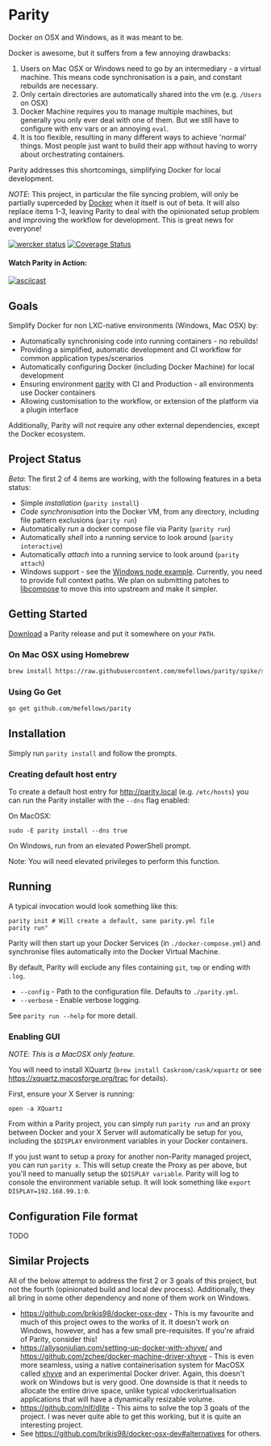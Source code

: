 # Parity

Docker on OSX and Windows, as it was meant to be.

Docker is awesome, but it suffers from a few annoying drawbacks:

1. Users on Mac OSX or Windows need to go by an intermediary - a virtual machine. This means code synchronisation is a pain, and constant rebuilds are necessary.
1. Only certain directories are automatically shared into the vm (e.g. `/Users` on OSX)
1. Docker Machine requires you to manage multiple machines, but generally you only ever deal with one of them. But we still have to configure with env vars or an annoying `eval`.
1. It is too flexible, resulting in many different ways to achieve 'normal' things. Most people just want to build their app without having to worry about orchestrating containers.

Parity addresses this shortcomings, simplifying Docker for local development.

*NOTE*: This project, in particular the file syncing problem, will only be partially superceded by [Docker](https://blog.docker.com/2016/03/docker-for-mac-windows-beta/) when it itself is out of beta. It will also replace items 1-3, leaving Parity to deal with the opinionated setup problem and improving the workflow for development. This is great news for everyone!

[![wercker status](https://app.wercker.com/status/be9372da6e34efdf671fb7ebdea591ec/s "wercker status")](https://app.wercker.com/project/bykey/be9372da6e34efdf671fb7ebdea591ec)
[![Coverage Status](https://coveralls.io/repos/github/mefellows/parity/badge.svg?branch=master)](https://coveralls.io/github/mefellows/parity?branch=master)

#### Watch Parity in Action:
[![asciicast](https://asciinema.org/a/1ewj8cep4kcxrwj61vh5xzwm7.png)](https://asciinema.org/a/1ewj8cep4kcxrwj61vh5xzwm7)

## Goals

Simplify Docker for non LXC-native environments (Windows, Mac OSX) by:

* Automatically synchronising code into running containers - no rebuilds!
* Providing a simplified, automatic development and CI workflow for common application types/scenarios
* Automatically configuring Docker (including Docker Machine) for local development
* Ensuring environment [parity](http://12factor.net/dev-prod-parity) with CI and Production - all environments use Docker containers
* Allowing customisation to the workflow, or extension of the platform via a plugin interface

Additionally, Parity will not require any other external dependencies, except the Docker ecosystem.

## Project Status

*Beta*: The first 2 of 4 items are working, with the following features in a beta status:

* Simple _installation_ (`parity install`)
* _Code synchronisation_ into the Docker VM, from any directory, including file pattern exclusions (`parity run`)
* Automatically _run_ a docker compose file via Parity (`parity run`)
* Automatically _shell_ into a running service to look around (`parity interactive`)
* Automatically _attach_ into a running service to look around (`parity attach`)
* Windows support - see the [Windows node example](examples/node-windows). Currently, you need to provide full context paths. We plan on submitting patches to [libcompose](https://github.com/docker/libcompose) to move this into upstream and make it simpler.

## Getting Started

[Download](releases) a Parity release and put it somewhere on your `PATH`.

### On Mac OSX using Homebrew

```bash
brew install https://raw.githubusercontent.com/mefellows/parity/spike/scripts/parity.rb
```

### Using Go Get

```bash
go get github.com/mefellows/parity
```

## Installation

Simply run `parity install` and follow the prompts.

### Creating default host entry

To create a default host entry for http://parity.local (e.g. `/etc/hosts`) you can run the Parity installer with the `--dns` flag enabled:

On MacOSX:
```
sudo -E parity install --dns true
```

On Windows, run from an elevated PowerShell prompt.

Note: You will need elevated privileges to perform this function.

## Running

A typical invocation would look something like this:

```
parity init # Will create a default, sane parity.yml file
parity run"
```

Parity will then start up your Docker Services (in `./docker-compose.yml`) and synchronise files automatically into the Docker Virtual Machine.

By default, Parity will exclude any files containing `git`, `tmp` or ending with `.log`.

* `--config` - Path to the configuration file. Defaults to `./parity.yml`.
* `--verbose` - Enable verbose logging.

See `parity run --help` for more detail.


### Enabling GUI

*NOTE*: _This is a MacOSX only feature._

You will need to install XQuartz (`brew install Caskroom/cask/xquartz` or see https://xquartz.macosforge.org/trac for details).

First, ensure your X Server is running:

```
open -a XQuartz
```

From within a Parity project, you can simply run `parity run` and an proxy between Docker and your X Server will automatically be setup for you,
including the `$DISPLAY` environment variables in your Docker containers.

If you just want to setup a proxy for another non-Parity managed project, you can run `parity x`. This will setup create the Proxy as per above, but
you'll need to manually setup the `$DISPLAY variable`. Parity will log to console the environment variable setup. It will look something like `export DISPLAY=192.168.99.1:0`.

## Configuration File format

TODO

## Similar Projects

All of the below attempt to address the first 2 or 3 goals of this project, but not the fourth (opinionated build and local dev process). Additionally, they all bring in some other dependency and none of them work on Windows.

* https://github.com/brikis98/docker-osx-dev - This is my favourite and much of this project owes to the works of it. It doesn't work on Windows, however, and has a few small pre-requisites. If you're afraid of Parity, consider this!
* https://allysonjulian.com/setting-up-docker-with-xhyve/ and https://github.com/zchee/docker-machine-driver-xhyve - This is even more seamless, using a native containerisation system for MacOSX called [xhyve](https://github.com/mist64/xhyve) and an experimental Docker driver. Again, this doesn't work on Windows but is very good. One downside is that it needs to allocate the entire drive space, unlike typical vdockerirtualisation applications that will have a dynamically resizable volume.
* https://github.com/nlf/dlite - This aims to solve the top 3 goals of the project. I was never quite able to get this working, but it is quite an interesting project.
* See https://github.com/brikis98/docker-osx-dev#alternatives for others.
